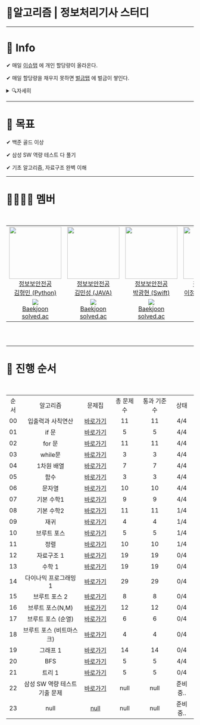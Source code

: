 #  📝알고리즘 | 정보처리기사 스터디

---------------
# 📌 Info

✔ 매일 [이슈탭](https://github.com/gudals-kim/Nobrain-study/issues) 에 개인 할당량이 올라온다.

✔ 매일 할당량을 채우지 못하면 [벌금탭](https://github.com/gudals-kim/Nobrain-study/issues/62#issue-1092605610) 에 벌금이 쌓인다.

<details>
  <summary>🔍자세히</summary>

- [벌금 정책](https://github.com/gudals-kim/Nobrain-study/issues/24#issue-1074549551)

</details>

-------------
# 📌 목표
✔ 백준 골드 이상

✔ 삼성 SW 역량 테스트 다 풀기

✔ 기초 알고리즘, 자료구조 완벽 이해

-------------------
##

# 👩‍👩‍👦‍👦 멤버

<br/>

<table>
    <tr>
      <td height="140px" align="center"> <a href="https://github.com/gudals-kim"><img src="https://avatars.githubusercontent.com/u/53683522?v=4" width="140px" /><br/> 정보보안전공 <br/> 김형민 (Python)</a></td>
      <td height="140px" align="center"> <a href="https://github.com/sohoung"><img src="https://avatars.githubusercontent.com/u/91325373?v=4" width="140px" /><br/> 정보보안전공 <br/> 김민성 (JAVA)</a></td>
      <td height="140px" align="center"> <a href="https://github.com/park121234"><img src="https://avatars.githubusercontent.com/u/84003592?v=4" width="140px" /><br/> 정보보안전공 <br/> 박광현 (Swift)</a></td>
      <td height="140px" align="center"> <a href="https://github.com/leel5337"><img src="https://avatars.githubusercontent.com/u/84003717?v=4" width="140px" /><br/> 정보보안전공 <br/> 이정현 (javaScript)</a></td>
    </tr>
    <tr>
      <td align="center"><a href="https://solved.ac/gudals"><img src="http://mazassumnida.wtf/api/mini/generate_badge?boj=gudals" /></a><br/><a href="https://www.acmicpc.net/user/gudals">Baekjoon</a><br/><a href="https://solved.ac/profile/gudals">solved.ac</a></td>
      <td align="center"><a href="https://solved.ac/sohoung"><img src="http://mazassumnida.wtf/api/mini/generate_badge?boj=sohoung" /></a><br/><a href="https://www.acmicpc.net/user/sohoung">Baekjoon</a><br/><a href="https://solved.ac/profile/sohoung">solved.ac</a></td>
      <td align="center"><a href="https://solved.ac/rhkdgus5260"><img src="http://mazassumnida.wtf/api/mini/generate_badge?boj=rhkdgus5260" /></a><br/><a href="https://www.acmicpc.net/user/rhkdgus5260">Baekjoon</a><br/><a href="https://solved.ac/profile/rhkdgus5260">solved.ac</a></td>
      <td align="center"><a href="https://solved.ac/lel5337"><img src="http://mazassumnida.wtf/api/mini/generate_badge?boj=lel5337" /></a><br/><a href="https://www.acmicpc.net/user/lel5337">Baekjoon</a><br/><a href="https://solved.ac/profile/lel5337">solved.ac</a></td>
     
  </tr>

</table>

<br>
<br/>

---------

##

# 📖 진행 순서

<br/>

<table>
  <tr>
    <td align="center">순서</td>
    <td align="center">알고리즘</td>
    <td align="center">문제집</td>
    <td align="center">총 문제 수</td>
    <td align="center">통과 기준 수</td>
    <td align="center">상태</td>
  </tr>
  <tr>
    <td align="center">00</td>
    <td align="center" width="300px">입출력과 사칙연산</td>
    <td align="center" width="110px"><a href="https://github.com/gudals-kim/Nobrain-study/tree/master/01_%EC%9E%85%EC%B6%9C%EB%A0%A5%EA%B3%BC%20%EC%82%AC%EC%B9%99%EC%97%B0%EC%82%B0">바로가기</a></td>
    <td align="center" width="120px">11</td>
    <td align="center" width="120px">11</td>
    <td align="center" width="70px">4/4</td>
  </tr>
  <tr>
    <td align="center">01</td>
    <td align="center" width="300px">if 문</td>
    <td align="center" width="110px"><a href="https://github.com/gudals-kim/Nobrain-study/tree/master/02_if%EB%AC%B8">바로가기</a></td>
    <td align="center" width="120px">5</td>
    <td align="center" width="120px">5</td>
    <td align="center" width="80px">4/4</td>
  </tr>
  <tr>
    <td align="center">02</td>
    <td align="center" width="300px">for 문</td>
    <td align="center" width="110px"><a href="https://github.com/gudals-kim/Nobrain-study/tree/master/03_for%EB%AC%B8">바로가기</a></td>
    <td align="center" width="120px">11</td>
    <td align="center" width="120px">11</td>
    <td align="center" width="80px">4/4</td>
  </tr>
  <tr>
    <td align="center">03</td>
    <td align="center" width="300px">while문</td>
    <td align="center" width="110px"><a href="https://github.com/gudals-kim/Nobrain-study/tree/master/04_while%EB%AC%B8">바로가기</a></td>
    <td align="center" width="120px">3</td>
    <td align="center" width="120px">3</td>
    <td align="center" width="80px">4/4</td>
  </tr><tr>
    <td align="center">04</td>
    <td align="center" width="300px">1차원 배열</td>
    <td align="center" width="110px"><a href="https://github.com/gudals-kim/Nobrain-study/tree/master/05_1%EC%B0%A8%EC%9B%90%20%EB%B0%B0%EC%97%B4">바로가기</a></td>
    <td align="center" width="120px">7</td>
    <td align="center" width="120px">7</td>
    <td align="center" width="80px">4/4</td>
  </tr>
  <tr>
    <td align="center">05</td>
    <td align="center" width="300px">함수 </td>
    <td align="center" width="110px"><a href="https://github.com/gudals-kim/Nobrain-study/tree/master/06_%ED%95%A8%EC%88%98">바로가기</a></td>
    <td align="center" width="120px">3</td>
    <td align="center" width="120px">3</td>
    <td align="center" width="80px">4/4</td>
  </tr>
  <tr>
    <td align="center">06</td>
    <td align="center" width="300px">문자열</td>
    <td align="center" width="110px"><a href="https://github.com/gudals-kim/Nobrain-study/tree/master/07_%EB%AC%B8%EC%9E%90%EC%97%B4">바로가기</a></td>
    <td align="center" width="120px">10</td>
    <td align="center" width="120px">10</td>
    <td align="center" width="80px">4/4</td>
  </tr>
  <tr>
    <td align="center">07</td>
    <td align="center" width="300px">기본 수학1</td>
    <td align="center" width="110px"><a href="https://github.com/gudals-kim/Nobrain-study/tree/master/08_%EA%B8%B0%EB%B3%B8%EC%88%98%ED%95%991">바로가기</a></td>
    <td align="center" width="120px">9</td>
    <td align="center" width="120px">9</td>
    <td align="center" width="80px">4/4</td>
  </tr>
  <tr>
    <td align="center">08</td>
    <td align="center" width="300px">기본 수학2</td>
    <td align="center" width="110px"><a href="https://github.com/gudals-kim/Nobrain-study/tree/master/09_%EA%B8%B0%EB%B3%B8%EC%88%98%ED%95%992">바로가기</a></td>
    <td align="center" width="120px">11</td>
    <td align="center" width="120px">11</td>
    <td align="center" width="80px">1/4</td>
  </tr>
  <tr>
    <td align="center">09</td>
    <td align="center" width="300px">재귀</td>
    <td align="center" width="110px"><a href="https://github.com/gudals-kim/Nobrain-study/tree/master/10_%EC%9E%AC%EA%B7%80">바로가기</a></td>
    <td align="center" width="120px">4</td>
    <td align="center" width="120px">4</td>
    <td align="center" width="80px">1/4</td>
  </tr>
  <tr>
    <td align="center">10</td>
    <td align="center" width="300px">브루트 포스</td>
    <td align="center" width="110px"><a href="https://github.com/gudals-kim/Nobrain-study/tree/master/11_%EB%B8%8C%EB%A3%A8%ED%8A%B8%ED%8F%AC%EC%8A%A4">바로가기</a></td>
    <td align="center" width="120px">5</td>
    <td align="center" width="120px">5</td>
    <td align="center" width="80px">1/4</td>
  </tr>
  <tr>
    <td align="center">11</td>
    <td align="center" width="300px">정렬</td>
    <td align="center" width="110px"><a href="https://github.com/gudals-kim/Nobrain-study/tree/master/12_%EC%A0%95%EB%A0%AC">바로가기</a></td>
    <td align="center" width="120px">10</td>
    <td align="center" width="120px">10</td>
    <td align="center" width="80px">1/4</td>
  </tr>
  <tr>
    <td align="center">12</td>
    <td align="center" width="300px">자료구조 1</td>
    <td align="center" width="110px"><a href="https://github.com/gudals-kim/Nobrain-study/tree/master/13_%EC%9E%90%EB%A3%8C%EA%B5%AC%EC%A1%B0%201">바로가기</a></td>
    <td align="center" width="120px">19</td>
    <td align="center" width="120px">19</td>
    <td align="center" width="80px">0/4</td>
  </tr>
  <tr>
    <td align="center">13</td>
    <td align="center" width="300px">수학 1</td>
    <td align="center" width="110px"><a href="">바로가기</a></td>
    <td align="center" width="120px">19</td>
    <td align="center" width="120px">19</td>
    <td align="center" width="80px">0/4</td>
  </tr>
  <tr>
    <td align="center">14</td>
    <td align="center" width="300px">다이나믹 프로그래밍 1</td>
    <td align="center" width="110px"><a href="">바로가기</a></td>
    <td align="center" width="120px">29</td>
    <td align="center" width="120px">29</td>
    <td align="center" width="80px">0/4</td>
  </tr>
  <tr>
    <td align="center">15</td>
    <td align="center" width="300px">브루트 포스 2</td>
    <td align="center" width="110px"><a href="">바로가기</a></td>
    <td align="center" width="120px">8</td>
    <td align="center" width="120px">8</td>
    <td align="center" width="80px">0/4</td>
  </tr>
  <tr>
    <td align="center">16</td>
    <td align="center" width="300px">브루트 포스(N,M)</td>
    <td align="center" width="110px"><a href="">바로가기</a></td>
    <td align="center" width="120px">12</td>
    <td align="center" width="120px">12</td>
    <td align="center" width="80px">0/4</td>
  </tr>
  <tr>
    <td align="center">17</td>
    <td align="center" width="300px">브루트 포스 (순열)</td>
    <td align="center" width="110px"><a href="">바로가기</a></td>
    <td align="center" width="120px">6</td>
    <td align="center" width="120px">6</td>
    <td align="center" width="80px">0/4</td>
  </tr>
  <tr>
    <td align="center">18</td>
    <td align="center" width="300px">브루트 포스 (비트마스크)</td>
    <td align="center" width="110px"><a href="">바로가기</a></td>
    <td align="center" width="120px">4</td>
    <td align="center" width="120px">4</td>
    <td align="center" width="80px">0/4</td>
  </tr>
  <tr>
    <td align="center">19</td>
    <td align="center" width="300px">그래프 1</td>
    <td align="center" width="110px"><a href="">바로가기</a></td>
    <td align="center" width="120px">14</td>
    <td align="center" width="120px">14</td>
    <td align="center" width="80px">0/4</td>
  </tr>
  <tr>
    <td align="center">20</td>
    <td align="center" width="300px">BFS </td>
    <td align="center" width="110px"><a href="">바로가기</a></td>
    <td align="center" width="120px">5</td>
    <td align="center" width="120px">5</td>
    <td align="center" width="80px">4/4</td>
  </tr>
  <tr>
    <td align="center">21</td>
    <td align="center" width="300px">트리 1 </td>
    <td align="center" width="110px"><a href="">바로가기</a></td>
    <td align="center" width="120px">5</td>
    <td align="center" width="120px">5</td>
    <td align="center" width="80px">0/4</td>
  </tr>
  <tr>
    <td align="center">22</td>
    <td align="center" width="300px">삼성 SW 역량 테스트 기출 문제</td>
    <td align="center" width="110px"><a href="https://www.acmicpc.net/workbook/view/1152">바로가기</a></td>
    <td align="center" width="120px">null</td>
    <td align="center" width="120px">null</td>
    <td align="center" width="80px">준비중..</td>
  </tr>
  <tr>
    <td align="center">23</td>
    <td align="center" width="300px">null</td>
    <td align="center" width="110px"><a href="">null</a></td>
    <td align="center" width="120px">null</td>
    <td align="center" width="120px">null</td>
    <td align="center" width="80px">준비중..</td>
  </tr>
</table>

<br/><br/>
